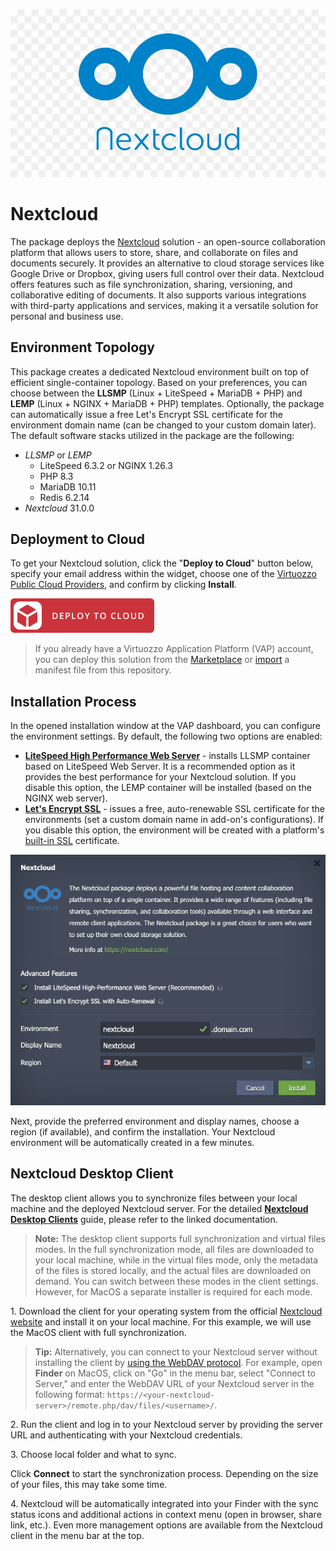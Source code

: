 <p align="center"> 
<img src="images/logo.webp" alt="Nextcloud">
</p>

# Nextcloud

The package deploys the [Nextcloud](https://nextcloud.com/) solution - an open-source collaboration platform that allows users to store, share, and collaborate on files and documents securely. It provides an alternative to cloud storage services like Google Drive or Dropbox, giving users full control over their data. Nextcloud offers features such as file synchronization, sharing, versioning, and collaborative editing of documents. It also supports various integrations with third-party applications and services, making it a versatile solution for personal and business use.


## Environment Topology

This package creates a dedicated Nextcloud environment built on top of efficient single-container topology. Based on your preferences, you can choose between the **LLSMP** (Linux + LiteSpeed + MariaDB + PHP) and **LEMP** (Linux + NGINX + MariaDB + PHP) templates. Optionally, the package can automatically issue a free Let's Encrypt SSL certificate for the environment domain name (can be changed to your custom domain later). The default software stacks utilized in the package are the following:

- *LLSMP* or *LEMP*
  - LiteSpeed 6.3.2 or NGINX 1.26.3
  - PHP 8.3
  - MariaDB 10.11
  - Redis 6.2.14
- *Nextcloud* 31.0.0


## Deployment to Cloud

To get your Nextcloud solution, click the "**Deploy to Cloud**" button below, specify your email address within the widget, choose one of the [Virtuozzo Public Cloud Providers](https://www.virtuozzo.com/application-platform-partners/), and confirm by clicking **Install**.

[![Deploy to Cloud](https://raw.githubusercontent.com/jelastic-jps/common/main/images/deploy-to-cloud.png)](https://www.virtuozzo.com/install/?manifest=https://raw.githubusercontent.com/jelastic-jps/nextcloud/refs/heads/master/manifest.jps)

> If you already have a Virtuozzo Application Platform (VAP) account, you can deploy this solution from the [Marketplace](https://www.virtuozzo.com/application-platform-docs/marketplace/) or [import](https://www.virtuozzo.com/application-platform-docs/environment-import/) a manifest file from this repository.


## Installation Process

In the opened installation window at the VAP dashboard, you can configure the environment settings. By default, the following two options are enabled:

- **[LiteSpeed High Performance Web Server](https://www.virtuozzo.com/application-platform-docs/litespeed-web-server/)** - installs LLSMP container based on LiteSpeed Web Server. It is a recommended option as it provides the best performance for your Nextcloud solution. If you disable this option, the LEMP container will be installed (based on the NGINX web server).
- **[Let's Encrypt SSL](https://www.virtuozzo.com/company/blog/free-ssl-certificates-with-lets-encrypt/)** - issues a free, auto-renewable SSL certificate for the environments (set a custom domain name in add-on's configurations). If you disable this option, the environment will be created with a platform's [built-in SSL](https://www.virtuozzo.com/application-platform-docs/built-in-ssl/) certificate.

![Nextcloud deployment wizard](images/nextcloud-deployment-wizard.png)

Next, provide the preferred environment and display names, choose a region (if available), and confirm the installation. Your Nextcloud environment will be automatically created in a few minutes.


## Nextcloud Desktop Client

The desktop client allows you to synchronize files between your local machine and the deployed Nextcloud server. For the detailed **[Nextcloud Desktop Clients](https://docs.nextcloud.com/server/latest/user_manual/en/desktop/index.html)** guide, please refer to the linked documentation.

> **Note:** The desktop client supports full synchronization and virtual files modes. In the full synchronization mode, all files are downloaded to your local machine, while in the virtual files mode, only the metadata of the files is stored locally, and the actual files are downloaded on demand. You can switch between these modes in the client settings. However, for MacOS a separate installer is required for each mode.

1\. Download the client for your operating system from the official [Nextcloud website](https://nextcloud.com/install/#install-clients) and install it on your local machine. For this example, we will use the MacOS client with full synchronization.

> **Tip:** Alternatively, you can connect to your Nextcloud server without installing the client by [using the WebDAV protocol](https://docs.nextcloud.com/server/19/user_manual/files/access_webdav.html). For example, open **Finder** on MacOS, click on "Go" in the menu bar, select "Connect to Server," and enter the WebDAV URL of your Nextcloud server in the following format: `https://<your-nextcloud-server>/remote.php/dav/files/<username>/`.

2\. Run the client and log in to your Nextcloud server by providing the server URL and authenticating with your Nextcloud credentials.



3\. Choose local folder and what to sync.


Click **Connect** to start the synchronization process. Depending on the size of your files, this may take some time.

4\. Nextcloud will be automatically integrated into your Finder with the sync status icons and additional actions in context menu (open in browser, share link, etc.). Even more management options are available from the Nextcloud client in the menu bar at the top.

